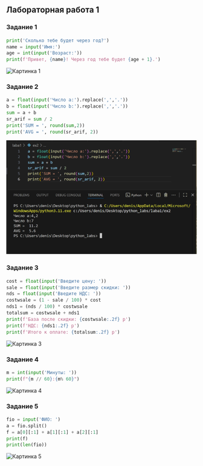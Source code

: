 ## Лабораторная работа 1

### Задание 1
```python
print('Сколько тебе будет через год?')
name = input('Имя:')
age = int(input('Возраст:'))
print(f'Привет, {name}! Через год тебе будет {age + 1}.')
```
![Картинка 1](C:\Users\denis\Desktop\python_labs\laba1\images\imex1.png)

### Задание 2
```python
a = float(input('Число a:').replace(',','.'))
b = float(input('Число b:').replace(',','.'))
sum = a + b
sr_arif = sum / 2
print('SUM = ', round(sum,2))
print('AVG = ', round(sr_arif, 2))
```
![Картинка 2](.\laba1\images\imex2.png)

### Задание 3
```python
cost = float(input('Введите цену: '))
sale = float(input('Введите размер скидки: '))
nds = float(input('Введите НДС: '))
costwsale = (1 - sale / 100) * cost
nds1 = (nds / 100) * costwsale 
totalsum = costwsale + nds1
print(f'База после скидки: {costwsale:.2f} p')
print(f'НДС: {nds1:.2f} p')
print(f'Итого к оплате: {totalsum:.2f} p')
```
![Картинка 3](C:\Users\denis\Desktop\python_labs\laba1\images\imex3.png)

### Задание 4
```python
m = int(input('Минуты: '))
print(f"{m // 60}:{m% 60}")
```
![Картинка 4](C:\Users\denis\Desktop\python_labs\laba1\ex4)

### Задание 5
```python
fio = input('ФИО: ')
a = fio.split()
f = a[0][:1] + a[1][:1] + a[2][:1]
print(f)
print(len(fio))
```
![Картинка 5](C:\Users\denis\Desktop\python_labs\laba1\images\imex5.png)
